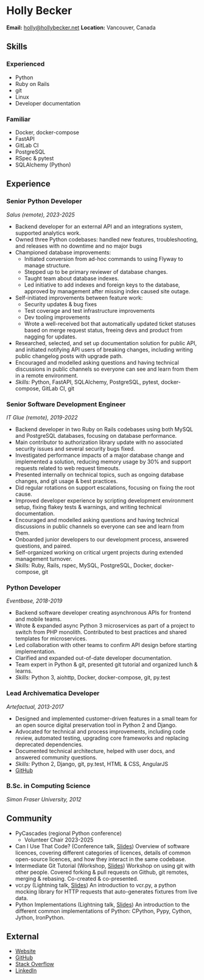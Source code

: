 # Holly Becker

**Email:** holly@hollybecker.net
**Location:** Vancouver, Canada

## Skills

### Experienced

-   Python
-   Ruby on Rails
-   git
-   Linux
-   Developer documentation

### Familiar

-   Docker, docker-compose
-   FastAPI
-   GitLab CI
-   PostgreSQL
-   RSpec & pytest
-   SQLAlchemy (Python)

## Experience

### Senior Python Developer

*Salus (remote), 2023-2025*

-   Backend developer for an external API and an integrations system,
    supported analytics work.
-   Owned three Python codebases: handled new features, troubleshooting,
    and releases with no downtime and no major bugs
-   Championed database improvements:
    -   Initiated conversion from ad-hoc commands to using Flyway to
        manage structure.
    -   Stepped up to be primary reviewer of database changes.
    -   Taught team about database indexes.
    -   Led initiative to add indexes and foreign keys to the database,
        approved by management after missing index caused site outage.
-   Self-initiated improvements between feature work:
    -   Security updates & bug fixes
    -   Test coverage and test infrastructure improvements
    -   Dev tooling improvements
    -   Wrote a well-received bot that automatically updated ticket
        statuses based on merge request status, freeing devs and product
        from nagging for updates.
-   Researched, selected, and set up documentation solution for public
    API, and initiated notifying API users of breaking changes,
    including writing public changelog posts with upgrade path.
-   Encouraged and modelled asking questions and having technical
    discussions in public channels so everyone can see and learn from
    them in a remote environment.
-   *Skills:* Python, FastAPI, SQLAlchemy, PostgreSQL, pytest,
    docker-compose, GitLab CI, git

### Senior Software Development Engineer

*IT Glue (remote), 2019-2022*

-   Backend developer in two Ruby on Rails codebases using both MySQL
    and PostgreSQL databases, focusing on database performance.
-   Main contributor to authorization library update with no associated
    security issues and several security bugs fixed.
-   Investigated performance impacts of a major database change and
    implemented a solution, reducing memory usage by 30% and support
    requests related to web request timeouts.
-   Presented internally on technical topics, such as ongoing database
    changes, and git usage & best practices.
-   Did regular rotations on support escalations, focusing on fixing the
    root cause.
-   Improved developer experience by scripting development environment
    setup, fixing flakey tests & warnings, and writing technical
    documentation.
-   Encouraged and modelled asking questions and having technical
    discussions in public channels so everyone can see and learn from
    them.
-   Onboarded junior developers to our development process, answered
    questions, and paired.
-   Self-organized working on critical urgent projects during extended
    management turnover.
-   *Skills:* Ruby, Rails, rspec, MySQL, PostgreSQL, Docker,
    docker-compose, git

### Python Developer

*Eventbase, 2018-2019*

-   Backend software developer creating asynchronous APIs for frontend
    and mobile teams.
-   Wrote & expanded async Python 3 microservices as part of a project
    to switch from PHP monolith. Contributed to best practices and
    shared templates for microservices.
-   Led collaboration with other teams to confirm API design before
    starting implementation.
-   Clarified and expanded out-of-date developer documentation.
-   Team expert in Python & git, presented git tutorial and organized
    lunch & learns.
-   *Skills:* Python 3, aiohttp, Docker, docker-compose, git, py.test

### Lead Archivematica Developer

*Artefactual, 2013-2017*

-   Designed and implemented customer-driven features in a small team
    for an open source digital preservation tool in Python 2 and Django.
-   Advocated for technical and process improvements, including code
    review, automated testing, upgrading core frameworks and replacing
    deprecated dependencies.
-   Documented technical architecture, helped with user docs, and
    answered community questions.
-   *Skills:* Python 2, Django, git, py.test, HTML & CSS, AngularJS
-   [GitHub](https://github.com/artefactual/)

### B.Sc. in Computing Science

*Simon Fraser University, 2012*

## Community

-   PyCascades (regional Python conference)
    -   Volunteer Chair 2023-2025
-   Can I Use That Code? (Conference talk,
    [Slides](https://docs.google.com/presentation/d/1NGAzLPPOPS6v_q8mLxjJpJphoEAfV9Cs4FEVzM9JWKs/edit?usp=sharing))
    Overview of software licences, covering different categories of
    licences, details of common open-source licences, and how they
    interact in the same codebase.
-   Intermediate Git Tutorial (Workshop,
    [Slides](https://docs.google.com/presentation/d/1sfwfoUWerwEtzkJF7O_l7jnHsbCq-czKWIWxjoDV9QI/edit?usp=sharing))
    Workshop on using git with other people. Covered forking & pull
    requests on Github, git remotes, merging & rebasing. Co-created &
    co-presented.
-   vcr.py (Lightning talk,
    [Slides](https://docs.google.com/presentation/d/1IHhezoU9L6Y_--O8TVjQqCkWs-BveCBtgPzymi3dfMg/edit?usp=sharing))
    An introduction to vcr.py, a python mocking library for HTTP
    requests that auto-generates fixtures from live data.
-   Python Implementations (Lightning talk,
    [Slides](https://docs.google.com/presentation/d/1Tec9Xuw-unYWXvaacjt_uhJKKBn6P07ABiZc8Cs3h90/edit?usp=sharing))
    An introduction to the different common implementations of Python:
    CPython, Pypy, Cython, Jython, IronPython.

## External

-   [Website](http://hollybecker.net)
-   [GitHub](https://github.com/Hwesta)
-   [Stack Overflow](https://stackoverflow.com/users/2475775/hwesta)
-   [LinkedIn](https://ca.linkedin.com/in/holly-becker-586b0137)
